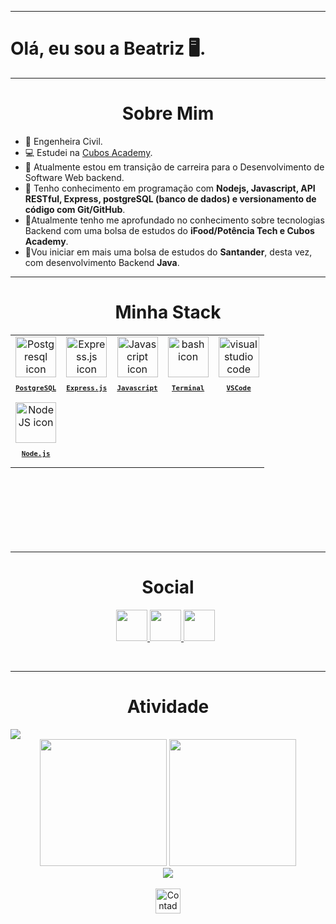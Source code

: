 <hr>
 <h1>Olá, eu sou a Beatriz 🖥️.</h1>
 <hr>

<h1 align="center"> Sobre Mim </h1>

<ul align="left">
  <li>📖 Engenheira Civil.</li>
  <li>💻 Estudei na <a href="https://cubos.academy/" target="_blank">Cubos Academy</a>. 
  <li>🌱 Atualmente estou em transição de carreira para o Desenvolvimento de Software Web backend.</li>
  <li>🌱 Tenho conhecimento em programação com <strong>Nodejs, Javascript, API RESTful, Express, postgreSQL (banco de dados) e versionamento de código com Git/GitHub</strong>. </li>
  <li>🚀Atualmente tenho me aprofundado no conhecimento sobre tecnologias Backend com uma bolsa de estudos do <strong> iFood/Potência Tech e Cubos Academy</strong>. </li>
  <li>🚀Vou iniciar em mais uma bolsa de estudos do <strong> Santander</strong>, desta vez, com desenvolvimento Backend <strong>Java</strong>. </li>
  </ul>
    
<hr/>

<h1 align="center"> Minha Stack </h1>

<table align="center" height="300px">
  <tr>
        <td align="center">
      <a href="https://www.postgresql.org/">
        <img src="https://skillicons.dev/icons?i=postgresql" width="65px" alt="Postgresql icon"/><br/>
        <sub>
          <b>
            <pre>PostgreSQL</pre>
          </b>
        </sub>
      </a>
    </td>    
    <td align="center">
      <a href="https://expressjs.com/">
        <img src="https://skillicons.dev/icons?i=express" width="65px" alt="Express.js icon"/><br/>
        <sub>
          <b>
            <pre>Express.js</pre>
          </b>
        </sub>
      </a>
    </td>
    <td align="center">
      <a href="https://developer.mozilla.org/en-US/docs/Web/JavaScript/">
        <img src="https://skillicons.dev/icons?i=js" width="65px" alt="Javascript icon"/><br/>
        <sub>
          <b>
            <pre>Javascript</pre>
          </b>
        </sub>
      </a>
    </td>
    <td align="center">
      <a href="https://ohmyz.sh/">
        <img src="https://skillicons.dev/icons?i=bash" width="65px" alt="bash icon"/><br/>
        <sub>
          <b>
            <pre>Terminal</pre>
          </b>
        </sub>
      </a>
    </td>
    <td align="center">
      <a href="https://code.visualstudio.com/">
        <img src="https://skillicons.dev/icons?i=vscode" width="65px" alt="visual studio code icon"/><br/>
        <sub>
          <b>
            <pre>VSCode</pre>
          </b>
        </sub>
      </a>
    </td>
    </tr>
     <tr>
<td align="center">
      <a href="https://nodejs.org/en">
        <img src="https://skillicons.dev/icons?i=nodejs" width="65px" alt="NodeJS icon"/><br/>
        <sub>
          <b>
            <pre>Node.js</pre>
          </b>
        </sub>
      </a>
    </td>
</table>

<br/>
<hr/>
<h1 align="center"> Social </h1>
<p align="center" >
<a href="mailto:beatriz.lago08@outlook.com.com">
<img height="50px" src="https://img.shields.io/badge/-Email-000?style=for-the-badge&logo=microsoft-outlook&logoColor=FF00F6&color:FFF">
</a>
<a href="https://www.linkedin.com/in/beatriz-lsbarbosa/">
<img height="50px" src="https://img.shields.io/badge/-LinkedIn-000?style=for-the-badge&logo=linkedin&logoColor=FF00F6&color:FFF">
</a>
<a href="https://www.instagram.com/beatrizlagosb/">
<img height="50px"  src="https://img.shields.io/badge/-Instagram-000?style=for-the-badge&logo=instagram&logoColor=FF00F6&color:FFF"></a>
    &nbsp;
</p>
<br/>
<hr/>

<h1 align="center"> Atividade </h1>
<img align="center" src="https://github-readme-activity-graph.vercel.app/graph?username=Beatrizlagosb&theme=tokyo-night&hide_border=true&show_icons=true&custom_title=Grafico%20de%20Contribuicao" />
<div align="center">
  <img height="203px" src="https://github-readme-stats.vercel.app/api?username=Beatrizlagosb&show_icons=true&theme=tokyonight&include_all_commits=true&count_private=true" />
  <img height="203px" src="https://streak-stats.demolab.com?user=Beatrizlagosb&theme=tokyonight" />
</div>
<div align = "center">
<img src= "https://github-readme-stats-git-masterrstaa-rickstaa.vercel.app/api/top-langs/?username=Beatrizlagosb&theme=tokyonight">

</div>
<br/>

<div align="center">
  <img src="https://visitor-badge.feriirawann.repl.co/?username=Beatrizlagosb&repo=Beatrizlagosb&style=for-the-badge&label=Visitantes&logo=OpenTelemetry&color=527BBF&contentType=svg" alt="Contador de Visitas do Perfil no Github da Beatriz" height="40px" />
</div>
